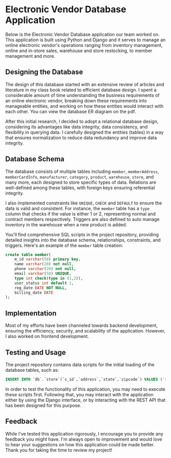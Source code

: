 # Electronic Vendor Database Application

Below is the Electronic Vendor Database application our team worked on. This application is built using Python and Django and it serves to manage an online electronic vendor's operations ranging from inventory management, online and in-store sales, warehouse and store restocking, to member management and more.

## Designing the Database

The design of this database started with an extensive review of articles and literature in my class book related to efficient database design. I spent a considerable amount of time understanding the business requirements of an online electronic vendor, breaking down these requirements into manageable entities, and working on how these entities would interact with each other. You can view the database ER diagram on the pdf.

After this initial research, I decided to adopt a relational database design, considering its advantages like data integrity, data consistency, and flexibility in querying data. I carefully designed the entities (tables) in a way that ensures normalization to reduce data redundancy and improve data integrity. 

## Database Schema

The database consists of multiple tables including `member`, `memberAddress`, `memberCardInfo`, `manufacturer`, `category`, `product`, `warehouse`, `store`, and many more, each designed to store specific types of data. Relations are well-defined among these tables, with foreign keys ensuring referential integrity.

I also implemented constraints like `UNIQUE`, `CHECK` and `DEFAULT` to ensure the data is valid and consistent. For instance, the `member` table has a `type` column that checks if the value is either 1 or 2, representing normal and contract members respectively. Triggers are also defined to auto manage inventory in the warehouse when a new product is added.

You'll find comprehensive SQL scripts in the project repository, providing detailed insights into the database schema, relationships, constraints, and triggers. Here's an example of the `member` table creation:

```sql
create table member(
    m_id varchar(50) primary key,
    name varchar(20) not null,
    phone varchar(20) not null, 
    email varchar(50) UNIQUE,
    type int check(type in (1,2)), 
    user_status int default 1, 
    reg_date DATE NOT NULL, 
    billing_date DATE 
);
```

## Implementation

Most of my efforts have been channeled towards backend development, ensuring the efficiency, security, and scalability of the application. However, I also worked on frontend development.

## Testing and Usage

The project repository contains data scripts for the initial loading of the database tables, such as:

```sql
INSERT INTO `db`.`store`(`s_id`,`address`,`state`,`zipcode`) VALUES ('s_1','Jupiter OA', 'R2','229');
```

In order to test the functionality of this application, you may need to execute these scripts first. Following that, you may interact with the application either by using the Django interface, or by interacting with the REST API that has been designed for this purpose.

## Feedback

While I've tested this application rigorously, I encourage you to provide any feedback you might have. I'm always open to improvement and would love to hear your suggestions on how this application could be made better. Thank you for taking the time to review my project!
